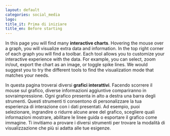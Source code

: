 ```yaml
---
layout: default
categories: social_media
logo:
title_it: Prima di iniziare
title_en: Before starting
---
```


<div class="en">
  <p>
    In this page you will find many <b>interactive charts</b>. Hovering the mouse over a graph, you will visualize extra data and information. In the top right corner of each graph you will find a toolbar. Each tool allows you to customize your interactive experience with the data. For example, you can select, zoom in/out, export the chart as an image, or toggle spike lines. We would suggest you to try the different tools to find the visualization mode that matches your needs.
  </p>
</div>

<div class="it">
  <p>
	In questa pagina troverai diversi <b>grafici interattivi</b>. Facendo scorrere il mouse sul grafico, diverse informazioni aggiuntive compariranno in sovraimpressione. Ogni grafico presenta in alto a destra una barra degli strumenti. Questi strumenti ti consentono di personalizzare la tua esperienza di interazione con i dati presentati. Ad esempio, puoi selezionare, ingrandire o ridurre alcune aree del grafico, scegliere quali informazioni mostrare, abilitare le linee guida o esportare il grafico come immagine. Ti invitiamo a provare i diversi strumenti per trovare la modalità di visualizzazione che più si adatta alle tue esigenze.
  </p>
</div>
